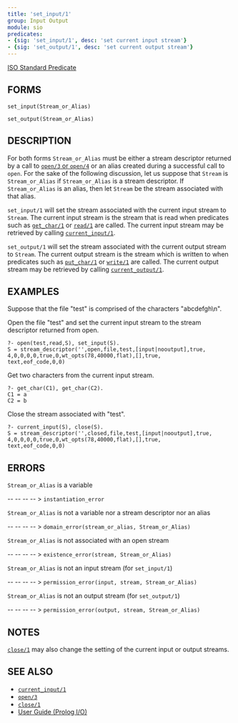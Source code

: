 ```yaml
---
title: 'set_input/1'
group: Input Output
module: sio
predicates:
- {sig: 'set_input/1', desc: 'set current input stream'}
- {sig: 'set_output/1', desc: 'set current output stream'}
---
```

[ISO Standard Predicate](https://www.deransart.fr/prolog/bips.html#setoutput)






## FORMS

```
set_input(Stream_or_Alias)

set_output(Stream_or_Alias)
```

## DESCRIPTION

For both forms `Stream_or_Alias` must be either a stream descriptor returned by a call to [`open/3` or `open/4`](open.html) or an alias created during a successful call to `open`. For the sake of the following discussion, let us suppose that `Stream` is `Stream_or_Alias` if `Stream_or_Alias` is a stream descriptor. If `Stream_or_Alias` is an alias, then let `Stream` be the stream associated with that alias.

`set_input/1` will set the stream associated with the current input stream to `Stream`. The current input stream is the stream that is read when predicates such as [`get_char/1`](get_char.html) or [`read/1`](read.html) are called. The current input stream may be retrieved by calling [`current_input/1`](current_input.html).

`set_output/1` will set the stream associated with the current output stream to `Stream`. The current output stream is the stream which is written to when predicates such as [`put_char/1`](put_char.html) or [`write/1`](write.html) are called. The current output stream may be retrieved by calling [`current_output/1`](current_input.html).


## EXAMPLES

Suppose that the file "test" is comprised of the characters "abcdefgh\n".

Open the file "test" and set the current input stream to the stream descriptor returned from open.

```
?- open(test,read,S), set_input(S).
S = stream_descriptor('',open,file,test,[input|nooutput],true,
4,0,0,0,0,true,0,wt_opts(78,40000,flat),[],true,
text,eof_code,0,0)
```

Get two characters from the current input stream.

```
?- get_char(C1), get_char(C2).
C1 = a
C2 = b
```

Close the stream associated with "test".

```
?- current_input(S), close(S).
S = stream_descriptor('',closed,file,test,[input|nooutput],true,
4,0,0,0,0,true,0,wt_opts(78,40000,flat),[],true,
text,eof_code,0,0)
```

## ERRORS

`Stream_or_Alias` is a variable

-- -- -- -- > `instantiation_error`

`Stream_or_Alias` is not a variable nor a stream descriptor nor an alias

-- -- -- -- > `domain_error(stream_or_alias, Stream_or_Alias)`

`Stream_or_Alias` is not associated with an open stream

-- -- -- -- > `existence_error(stream, Stream_or_Alias)`

`Stream_or_Alias` is not an input stream (for `set_input/1`)

-- -- -- -- > `permission_error(input, stream, Stream_or_Alias)`

`Stream_or_Alias` is not an output stream (for `set_output/1`)

-- -- -- -- > `permission_error(output, stream, Stream_or_Alias)`


## NOTES

[`close/1`](close.html) may also change the setting of the current input or output streams.


## SEE ALSO

- [`current_input/1`](current_input.html)
- [`open/3`](open.html)
- [`close/1`](close.html)
- [User Guide (Prolog I/O)](../guide/10-Prolog-I-O.html)

